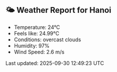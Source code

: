 <!-- WEATHER-START -->
## 🌤 Weather Report for Hanoi

- Temperature: 24°C
- Feels like: 24.99°C
- Conditions: overcast clouds
- Humidity: 97%
- Wind Speed: 2.6 m/s

Last updated: 2025-09-30 12:49:23 UTC
<!-- WEATHER-END -->
